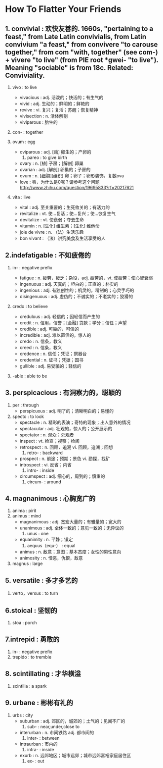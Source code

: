 # How To Flatter Your Friends

## 1. convivial     :   欢快友善的. 1660s, "pertaining to a feast," from Late Latin convivialis, from Latin convivium "a feast," from convivere "to carouse together," from com "with, together" (see com-) + vivere "to live" (from PIE root *gwei- "to live"). Meaning "sociable" is from 18c. Related: Conviviality.
1. vivo         	:               to live 
	- vivacious   	:               adj. 活泼的；快活的；有生气的
	- vivid       	:               adj. 生动的；鲜明的；鲜艳的
	- revive      	:               vi. 复兴；复活；苏醒；恢复精神
	- vivisection  	:               n. 活体解剖
	- viviparous  	:               胎生的
2. con-            	:               together


3. ovum            	: 		egg    
	- oviparous    	: 		adj. [动] 卵生的；产卵的
		1. pareo    :		to give birth    
	- ovary        	: 		n. [植] 子房；[解剖] 卵巢
	- ovarian      	: 		adj. [解剖] 卵巢的；子房的
	- ovum         	: 		n. [细胞][组织] 卵；卵子；卵形装饰，复数ova
    - love 			:  		零，为什么是0呢？请参考这个问题 http://www.zhihu.com/question/19695833?rf=20217621

4. vita             	:       live
	- vital          	:  		adj. 至关重要的；生死攸关的；有活力的
	- revitalize     	: 		vt. 使…复活；使…复兴；使…恢复生气
	- devitalize     	: 		vt. 使衰弱；夺去生命
	- vitamin      		:		n. [生化] 维生素；[生化] 维他命
	- joie de vivre 	:    	n. （法）生活乐趣
	- bon vivant    	:		（法）讲究美食及生活享受的人
     
## 2.indefatigable 		:		不知疲倦的

1. in-          	:	 	negative prefix
	- fatigue   			:  		n. 疲劳，疲乏；杂役，adj. 疲劳的，vt. 使疲劳；使心智衰弱
	- ingenuous    		:     	adj. 天真的；坦白的；正直的；朴实的
	- ingenious   		:		adj. 有独创性的；机灵的，精制的；心灵手巧的
	- disingenuous  		: 		adj. 虚伪的；不诚实的；不老实的；狡猾的

        
2. credo       		:     	to believe
	- credulous   	:    	adj. 轻信的；因轻信而产生的
	- credit        :     	n. 信用，信誉；[金融] 贷款；学分；信任；声望
	- credible      :       adj. 可靠的，可信的
	- incredible    :       adj. 难以置信的，惊人的
	- credo        	:       n. 信条，教义
	- creed        	:       n. 信条，教义
	- credence   	:       n. 信任；凭证；祭器台
	- credential    :      	n. 证书；凭据；国书
	- gullible      :     	adj. 易受骗的；轻信的
3. -able            :   	able to be

## 3. perspicacious :		有洞察力的，聪颖的

1. per              			:   through
	- perspicuous   			:    adj. 明了的；清晰明白的；易懂的
2. specto           			:   to look
	- spectacle    				:	n. 精彩的表演；奇特的现象；出人意外的情况
	- spectacular   			:	adj. 壮观的，惊人的；公开展示的
	- spectator    				:	n. 观众；旁观者
	- inspect       			:  	vt. 检查；视察；检阅
	- retrospect    			:	n. 回顾，追溯  vi. 回顾，追溯；回想
		1. retro-    			:   backward
	- prospect      			: 	n. 前途；预期；景色 vi. 勘探，找矿
	- introspect   				:   vi. 反省；内省
		1. intro-    			:   inside
	- circumspect   			:	adj. 细心的，周到的；慎重的
		1. circum-      		:  	around
     
## 4. magnanimous		:		心胸宽广的
1. anima          	 	:		pirit
2. animus          		: 		mind
	- magnanimous       : 		adj. 宽宏大量的；有雅量的；宽大的
	- unanimous       	:		adj. 全体一致的；意见一致的；无异议的
		1. unus        	:       one 
	- equanimity     	: 		n. 平静；镇定
		1. aequus（equ-）	:   	equal
	- animus       			:      	n. 敌意；意图；基本态度；女性的男性意向
	- animosity    			:      	n. 憎恶，仇恨，敌意
3. magnus     				:    	large


      
      
## 5. versatile 		:	多才多艺的

1. verto，versus    	: 		to turn

## 6.stoical 			:		坚韧的
1. stoa               	:	    porch

## 7.intrepid 			:		勇敢的
1. in-             		:		negative prefix
2. trepido           	:		to tremble

## 8. scintillating 	:		才华横溢

1. scintilla           :  		a spark

## 9. urbane 			:		彬彬有礼的
1. urbs              	:  		city
	- suburban        	: 		adj. 郊区的，城郊的；土气的；见闻不广的
		1. sub-         :       near,under,close to
	- interurban      	:     	n. 市间铁路 adj. 都市间的
		1. inter-     	:       between
	- intraurban   		:  		市内的
		1. intra-   	:       inside
	- exurb       		: 		n. 远郊地区；城市远郊；城市远郊富裕家庭居住区
		1. ex-     		:      	out